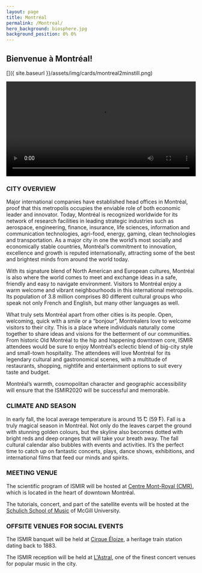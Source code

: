 ```yaml
---
layout: page
title: Montréal
permalink: /Montreal/
hero_background: biosphere.jpg
background_position: 0% 0%
---
```



## Bienvenue à Montréal! ##

[]({ site.baseurl }}/assets/img/cards/montreal2minstill.png)

<video style="width: 100%;" controls>

  <source src="{{ site.baseurl }}/assets/img/cards/montreal2min.mp4" type="video/mp4">
Your browser does not support the video tag.
</video>

<br>  


### CITY OVERVIEW

Major international companies have established head offices in Montréal, proof that this metropolis occupies the enviable role of both economic leader and innovator. Today, Montréal is recognized worldwide for its network of research facilities in leading strategic industries such as aerospace, engineering, finance, insurance, life sciences, information and communication technologies, agri-food, energy, gaming, clean technologies and transportation. As a major city in one the world’s most socially and economically stable countries, Montréal’s commitment to innovation, excellence and growth is reputed internationally, attracting some of the best and brightest minds from around the world today.

With its signature blend of North American and European cultures, Montréal is also where the world comes to meet and exchange ideas in a safe, friendly and easy to navigate environment. Visitors to Montréal enjoy a warm welcome and vibrant neighbourhoods in this international metropolis. Its population of 3.8 million comprises 80 different cultural groups who speak not only French and English, but many other languages as well.

What truly sets Montréal apart from other cities is its people. Open, welcoming, quick with a smile or a “bonjour”, Montréalers love to welcome visitors to their city. This is a place where individuals naturally come together to share ideas and visions for the betterment of our communities. From historic Old Montréal to the hip and happening downtown core, ISMIR attendees would be sure to enjoy Montréal’s eclectic blend of big-city style and small-town hospitality. The attendees will love Montréal for its legendary cultural and gastronomical scenes, with a multitude of restaurants, shopping, nightlife and entertainment options to suit every taste and budget.

Montréal’s warmth, cosmopolitan character and geographic accessibility will ensure that the ISMIR2020 will be successful and memorable.

### CLIMATE AND SEASON

In early fall, the local average temperature is around 15 ̊C (59 ̊F). Fall is a truly magical season in Montréal. Not only do the leaves carpet the ground with stunning golden colours, but the skyline also becomes dotted with bright reds and deep oranges that will take your breath away.
The fall cultural calendar also bubbles with events and activities. It’s the perfect time to catch up on fantastic concerts, plays, dance shows, exhibitions, and international films that feed our minds and spirits.

### MEETING VENUE
The scientific program of ISMIR will be hosted at [Centre Mont-Royal (CMR)](https://centremontroyal.com/en/), which is located in the heart of downtown Montréal.

The tutorials, concert, and part of the satellite events will be hosted at the [Schulich School of Music](https://www.mcgill.ca/music/) of McGill University.

### OFFSITE VENUES FOR SOCIAL EVENTS
The ISMIR banquet will be held at [Cirque Éloize](https://www.cirque-eloize.com/en/), a heritage train station dating back to 1883.

The ISMIR reception will be held at [L'Astral](http://www.sallelastral.com/en), one of the finest concert venues for popular music in the city.
